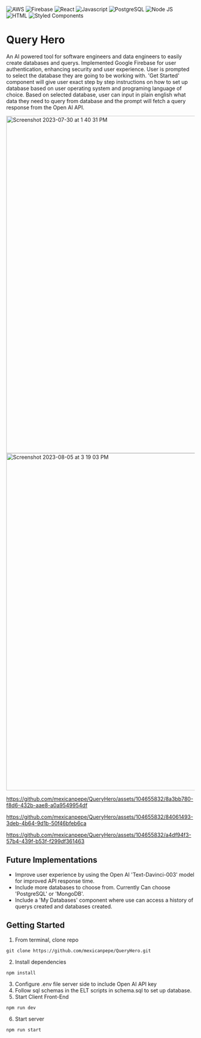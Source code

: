 ![AWS](https://img.shields.io/badge/Amazon_AWS-FF9900?style=for-the-badge&logo=amazonaws&logoColor=white)
![Firebase](https://img.shields.io/badge/firebase-ffca28?style=for-the-badge&logo=firebase&logoColor=black)
![React](https://img.shields.io/badge/React-20232A?style=for-the-badge&logo=react&logoColor=61DAFB)
![Javascript](https://img.shields.io/badge/JavaScript-323330?style=for-the-badge&logo=javascript&logoColor=F7DF1E)
![PostgreSQL](https://img.shields.io/badge/PostgreSQL-316192?style=for-the-badge&logo=postgresql&logoColor=white)
![Node JS](https://img.shields.io/badge/Node.js-339933?style=for-the-badge&logo=nodedotjs&logoColor=white)
![HTML](https://img.shields.io/badge/HTML5-E34F26?style=for-the-badge&logo=html5&logoColor=white)
![Styled Components](https://img.shields.io/badge/styled--components-DB7093?style=for-the-badge&logo=styled-components&logoColor=white)

# Query Hero
An AI powered tool for software engineers and data engineers to easily create databases and querys. Implemented Google Firebase for user authentication, enhancing security and user experience. User is prompted to select the database they are going to be working with. 'Get Started' component will give user exact step by step instructions on how to set up database based on user operating system and programing language of choice. Based on selected database, user can input in plain english what data they need to query from database and the prompt will fetch a query response from the Open AI API. 

<img width="900" alt="Screenshot 2023-07-30 at 1 40 31 PM" src="https://github.com/mexicanpepe/QueryHero/assets/104655832/84d947eb-36a4-4a08-aab8-287a203114d3">

<img width="900" alt="Screenshot 2023-08-05 at 3 19 03 PM" src="https://github.com/mexicanpepe/QueryHero/assets/104655832/50bd28d3-6af2-413a-ac18-211d45348075">


https://github.com/mexicanpepe/QueryHero/assets/104655832/8a3bb780-f8d6-432b-aae8-a0a9549954df

https://github.com/mexicanpepe/QueryHero/assets/104655832/84061493-3deb-4b64-9d1b-50f46bfeb6ca

https://github.com/mexicanpepe/QueryHero/assets/104655832/a4df94f3-57b4-439f-b53f-f299df361463


## Future Implementations
* Improve user experience by using the Open AI 'Text-Davinci-003' model for improved API response time.
* Include more databases to choose from. Currently Can choose 'PostgreSQL' or 'MongoDB'.
* Include a 'My Databases' component where use can access a history of querys created and databases created.


## Getting Started
1. From terminal, clone repo
```
git clone https://github.com/mexicanpepe/QueryHero.git
```
2. Install dependencies
```
npm install
```
3. Configure .env file server side to include Open AI API key
4. Follow sql schemas in the ELT scripts in schema.sql to set up database.
5. Start Client Front-End
```
npm run dev
```
6. Start server
```
npm run start
```
